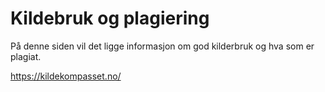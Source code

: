 # Kildebruk og plagiering

På denne siden vil det ligge informasjon om god kilderbruk og hva som er plagiat.

https://kildekompasset.no/
